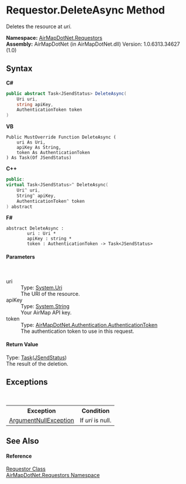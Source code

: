 # Requestor.DeleteAsync Method 
 

Deletes the resource at *uri*.

**Namespace:**&nbsp;<a href="960b5697-ff37-f6e8-d3e6-0e2d969b4df7">AirMapDotNet.Requestors</a><br />**Assembly:**&nbsp;AirMapDotNet (in AirMapDotNet.dll) Version: 1.0.6313.34627 (1.0)

## Syntax

**C#**<br />
``` C#
public abstract Task<JSendStatus> DeleteAsync(
	Uri uri,
	string apiKey,
	AuthenticationToken token
)
```

**VB**<br />
``` VB
Public MustOverride Function DeleteAsync ( 
	uri As Uri,
	apiKey As String,
	token As AuthenticationToken
) As Task(Of JSendStatus)
```

**C++**<br />
``` C++
public:
virtual Task<JSendStatus>^ DeleteAsync(
	Uri^ uri, 
	String^ apiKey, 
	AuthenticationToken^ token
) abstract
```

**F#**<br />
``` F#
abstract DeleteAsync : 
        uri : Uri * 
        apiKey : string * 
        token : AuthenticationToken -> Task<JSendStatus> 

```


#### Parameters
&nbsp;<dl><dt>uri</dt><dd>Type: <a href="http://msdn2.microsoft.com/en-us/library/txt7706a" target="_blank">System.Uri</a><br />The URI of the resource.</dd><dt>apiKey</dt><dd>Type: <a href="http://msdn2.microsoft.com/en-us/library/s1wwdcbf" target="_blank">System.String</a><br />Your AirMap API key.</dd><dt>token</dt><dd>Type: <a href="15258315-443b-55bc-8fbf-3bec8544fd11">AirMapDotNet.Authentication.AuthenticationToken</a><br />The authentication token to use in this request.</dd></dl>

#### Return Value
Type: <a href="http://msdn2.microsoft.com/en-us/library/dd321424" target="_blank">Task</a>(<a href="59b90dba-c56c-d26d-3b84-656af22cb9cd">JSendStatus</a>)<br />The result of the deletion.

## Exceptions
&nbsp;<table><tr><th>Exception</th><th>Condition</th></tr><tr><td><a href="http://msdn2.microsoft.com/en-us/library/27426hcy" target="_blank">ArgumentNullException</a></td><td>If *uri* is null.</td></tr></table>

## See Also


#### Reference
<a href="f039e793-269e-0294-1d65-054171d64897">Requestor Class</a><br /><a href="960b5697-ff37-f6e8-d3e6-0e2d969b4df7">AirMapDotNet.Requestors Namespace</a><br />